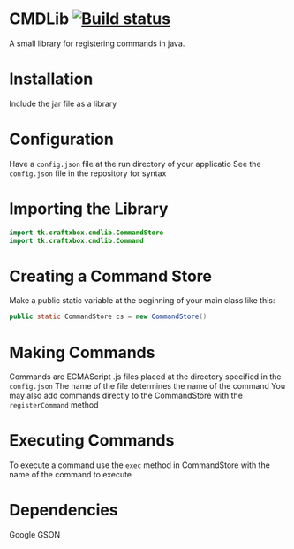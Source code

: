 # CMDLib [![Build status](https://ci.appveyor.com/api/projects/status/4vr4be7mqp087brb?svg=true)](https://ci.appveyor.com/project/craftxbox/cmdlib)
A small library for registering commands in java.
# Installation
Include the jar file as a library 
# Configuration
Have a `config.json` file at the run directory of your applicatio
See the `config.json` file in the repository for syntax
# Importing the Library 
```java
import tk.craftxbox.cmdlib.CommandStore
import tk.craftxbox.cmdlib.Command
```
# Creating a Command Store
Make a public static variable at the beginning of your main class like this: 
```java
public static CommandStore cs = new CommandStore()
``` 
# Making Commands
Commands are ECMAScript .js files placed at the directory specified in the `config.json` 
The name of the file determines the name of the command
You may also add commands directly to the CommandStore with the `registerCommand` method
# Executing Commands
To execute a command use the `exec` method in CommandStore with the name of the command to execute
# Dependencies
Google GSON

